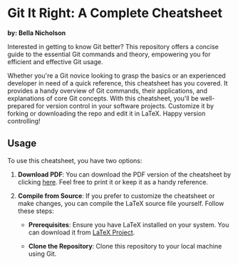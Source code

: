 # Git It Right: A Complete Cheatsheet

**by: Bella Nicholson**

Interested in getting to know Git better? This repository offers a concise guide to the essential Git commands and theory, empowering you for efficient and effective Git usage.

Whether you're a Git novice looking to grasp the basics or an experienced developer in need of a quick reference, this cheatsheet has you covered. It provides a handy overview of Git commands, their applications, and explanations of core Git concepts. With this cheatsheet, you'll be well-prepared for version control in your software projects. Customize it by forking or downloading the repo and edit it in LaTeX. Happy version controlling!

## Usage

To use this cheatsheet, you have two options:

1. **Download PDF**: You can download the PDF version of the cheatsheet by clicking [here](https://github.com/bellanich/git-cheatsheet/blob/main/git_cheatsheet.pdf). Feel free to print it or keep it as a handy reference.

2. **Compile from Source**: If you prefer to customize the cheatsheet or make changes, you can compile the LaTeX source file yourself. Follow these steps:

   - **Prerequisites**: Ensure you have LaTeX installed on your system. You can download it from [LaTeX Project](https://www.latex-project.org/).

   - **Clone the Repository**: Clone this repository to your local machine using Git.
